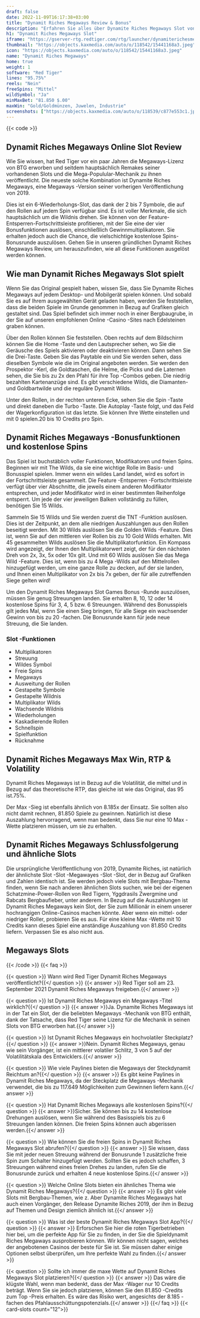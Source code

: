 ```yaml
---
draft: false
date: 2022-11-09T16:17:38+03:00
title: "Dynamit Riches Megaways Review & Bonus"
description: "Erfahren Sie alles über Dynamite Riches Megaways Slot von Red Tigers RTP, Volatilität, Auszahlungen, Funktionen und erhalten Sie kostenlose Spins und Boni von den besten Online -Casinos!"
h1: "Dynamit Riches Megaways Slot"
iframe: "https://gserver-rtg.redtiger.com/rtg/launcher/dynamiterichesmegaways"
thumbnail: "https://objects.kaxmedia.com/auto/o/118542/15441168a3.jpeg"
icon: "https://objects.kaxmedia.com/auto/o/118542/15441168a3.jpeg"
name: "Dynamit Riches Megaways"
home: true
weight: 1
software: "Red Tiger"
lines: "95.75%"
reels: "Nein"
freeSpins: "Mittel"
wildSymbol: "Ja"
minMaxBet: "81.850 $.00"
maxWin: "Gold/Goldmünzen, Juwelen, Industrie"
screenshots: ["https://objects.kaxmedia.com/auto/o/118539/c877e553c1.jpeg"]
---
```


{{< code >}}<h2>Dynamit Riches Megaways Online Slot Review</h2><p>Wie Sie wissen, hat Red Tiger vor ein paar Jahren die Megaways-Lizenz von BTG erworben und seitdem hauptsächlich Remakes seiner vorhandenen Slots und die Mega-Populular-Mechanik zu ihnen veröffentlicht. Die neueste solche Kombination ist Dynamite Riches Megaways, eine Megaways -Version seiner vorherigen Veröffentlichung von 2019.</p><p>Dies ist ein 6-Wiederholungs-Slot, das dank der 2 bis 7 Symbole, die auf den Rollen auf jedem Spin verfügbar sind. Es ist voller Merkmale, die sich hauptsächlich um die Wildnis drehen. Sie können von der Feature-Entsperren-Fortschrittsleiste profitieren, mit der Sie eine der vier Bonusfunktionen auslösen, einschließlich Gewinnmultiplikatoren. Sie erhalten jedoch auch die Chance, die vielschichtige kostenlose Spins-Bonusrunde auszulösen. Gehen Sie in unseren gründlichen Dynamit Riches Megaways Review, um herauszufinden, wie all diese Funktionen ausgelöst werden können.</p><h2>Wie man Dynamit Riches Megaways Slot spielt</h2><p>Wenn Sie das Original gespielt haben, wissen Sie, dass Sie Dynamite Riches Megaways auf jedem Desktop- und Mobilgerät spielen können. Und sobald Sie es auf Ihrem ausgewählten Gerät geladen haben, werden Sie feststellen, dass die beiden Spiele im Grunde genommen in Bezug auf Grafiken gleich gestaltet sind. Das Spiel befindet sich immer noch in einer Bergbaugrube, in der Sie auf unseren empfohlenen Online -Casino -Sites nach Edelsteinen graben können.</p><p>Über den Rollen können Sie feststellen. Oben rechts auf dem Bildschirm können Sie die Home -Taste und den Lautsprecher sehen, wo Sie die Geräusche des Spiels aktivieren oder deaktivieren können. Dann sehen Sie die Drei-Taste. Geben Sie das Paytable ein und Sie werden sehen, dass dieselben Symbole wie die im Original angeboten werden. Sie werden den Prospektor -Kerl, die Goldtaschen, die Helme, die Picks und die Laternen sehen, die Sie bis zu 2x den Pfahl für ihre Top -Combos geben. Die niedrig bezahlten Kartenanzüge sind. Es gibt verschiedene Wilds, die Diamanten- und Goldbartwilde und die reguläre Dynamit Wilds.</p><p>Unter den Rollen, in der rechten unteren Ecke, sehen Sie die Spin -Taste und direkt daneben die Turbo -Taste. Die Autoplay -Taste folgt, und das Feld der Wagerkonfiguration ist das letzte. Sie können Ihre Wette einstellen und mit 0 spielen.20 bis 10 Credits pro Spin.</p><h2>Dynamit Riches Megaways -Bonusfunktionen und kostenlose Spins</h2><p>Das Spiel ist buchstäblich voller Funktionen, Modifikatoren und freien Spins. Beginnen wir mit The Wilds, da sie eine wichtige Rolle im Basis- und Bonusspiel spielen. Immer wenn ein wildes Land landet, wird es sofort in der Fortschrittsleiste gesammelt. Die Feature -Entsperren -Fortschrittsleiste verfügt über vier Abschnitte, die jeweils einem anderen Modifikator entsprechen, und jeder Modifikator wird in einer bestimmten Reihenfolge entsperrt. Um jede der vier jeweiligen Balken vollständig zu füllen, benötigen Sie 15 Wilds.</p><p>Sammeln Sie 15 Wilds und Sie werden zuerst die TNT -Funktion auslösen. Dies ist der Zeitpunkt, an dem alle niedrigen Auszahlungen aus den Rollen beseitigt werden. Mit 30 Wilds auslösen Sie die Golden Wilds -Feature. Dies ist, wenn Sie auf den mittleren vier Rollen bis zu 10 Gold Wilds erhalten. Mit 45 gesammelten Wilds auslösen Sie die Multiplikatorfunktion. Ein Kompass wird angezeigt, der Ihnen den Multiplikatorwert zeigt, der für den nächsten Dreh von 2x, 3x, 5x oder 10x gilt. Und mit 60 Wilds auslösen Sie das Mega Wild -Feature. Dies ist, wenn bis zu 4 Mega -Wilds auf den Mittelrollen hinzugefügt werden, um eine ganze Rolle zu decken, auf der sie landen, und Ihnen einen Multiplikator von 2x bis 7x geben, der für alle zutreffenden Siege gelten wird!</p><p>Um den Dynamit Riches Megaways Slot Games Bonus -Runde auszulösen, müssen Sie genug Streuungen landen. Sie erhalten 8, 10, 12 oder 14 kostenlose Spins für 3, 4, 5 bzw. 6 Streuungen. Während des Bonusspiels gilt jedes Mal, wenn Sie einen Sieg bringen, für alle Siege ein wachsender Gewinn von bis zu 20 -fachen. Die Bonusrunde kann für jede neue Streuung, die Sie landen.</p><h3>
Slot -Funktionen</h3><ul>
<li></span>
Multiplikatoren</li>
<li></span>
Streuung</li>
<li></span>
Wildes Symbol</li>
<li></span>
Freie Spins</li>
<li></span>
Megaways</li>
<li></span>
Ausweitung der Rollen</li>
<li></span>
Gestapelte Symbole</li>
<li></span>
Gestapelte Wildnis</li>
<li></span>
Multiplikator Wilds</li>
<li></span>
Wachsende Wildnis</li>
<li></span>
Wiederholungen</li>
<li></span>
Kaskadierende Rollen</li>
<li></span>
Schnellspin</li>
<li></span>
Spielfunktion</li>
<li></span>
Rücknahme</li></ul><h2>Dynamit Riches Megaways Max Win, RTP & Volatility</h2><p>Dynamit Riches Megaways ist in Bezug auf die Volatilität, die mittel und in Bezug auf das theoretische RTP, das gleiche ist wie das Original, das 95 ist.75%.</p><p>Der Max -Sieg ist ebenfalls ähnlich von 8.185x der Einsatz. Sie sollten also nicht damit rechnen, 81.850 Spiele zu gewinnen. Natürlich ist diese Auszahlung hervorragend, wenn man bedenkt, dass Sie nur eine 10 Max -Wette platzieren müssen, um sie zu erhalten.</p><h2>Dynamit Riches Megaways Schlussfolgerung und ähnliche Slots</h2><p>Die ursprüngliche Veröffentlichung von 2019, Dynamite Riches, ist natürlich der ähnlichste Slot -Slot -Megawayes -Slot -Slot, der in Bezug auf Grafiken und Zahlen identisch ist. Sie werden jedoch viele Slots mit Bergbau-Thema finden, wenn Sie nach anderen ähnlichen Slots suchen, wie bei der eigenen Schatzmine-Power-Rollen von Red Tigern, Yggdrasils Zwergmine und Rabcats Bergbaufieber, unter anderem. In Bezug auf die Auszahlungen ist Dynamit Riches Megaways kein Slot, der Sie zum Millionär in einem unserer hochrangigen Online-Casinos machen könnte. Aber wenn ein mittel- oder niedriger Roller, probieren Sie es aus. Für eine kleine Max -Wette mit 10 Credits kann dieses Spiel eine anständige Auszahlung von 81.850 Credits liefern. Verpassen Sie es also nicht aus.</p><h2>Megaways Slots</h2>
{{< /code >}}
{{< faq >}}

{{< question >}} Wann wird Red Tiger Dynamit Riches Megaways veröffentlicht?{{</ question >}}
{{< answer >}} Red Tiger soll am 23. September 2021 Dynamit Riches Megaways freigeben.{{</ answer >}}

{{< question >}} Ist Dynamit Riches Megaways ein Megaways -Titel wirklich?{{</ question >}}
{{< answer >}}Ja. Dynamite Riches Megaways ist in der Tat ein Slot, der die beliebten Megaways -Mechanik von BTG enthält, dank der Tatsache, dass Red Tiger seine Lizenz für die Mechanik in seinen Slots von BTG erworben hat.{{</ answer >}}

{{< question >}} Ist Dynamit Riches Megaways ein hochvolatiler Steckplatz?{{</ question >}}
{{< answer >}}Nein. Dynamit Riches Megaways, genau wie sein Vorgänger, ist ein mittlerer volatiler Schlitz, 3 von 5 auf der Volatilitätskala des Entwicklers.{{</ answer >}}

{{< question >}} Wie viele Paylines bieten die Megaways der Steckdynamit Reichtum an?{{</ question >}}
{{< answer >}} Es gibt keine Paylines in Dynamit Riches Megaways, da der Steckplatz die Megaways -Mechanik verwendet, die bis zu 117.649 Möglichkeiten zum Gewinnen liefern kann.{{</ answer >}}

{{< question >}} Hat Dynamit Riches Megaways alle kostenlosen Spins?{{</ question >}}
{{< answer >}}Sicher. Sie können bis zu 14 kostenlose Drehungen auslösen, wenn Sie während des Basisspiels bis zu 6 Streuungen landen können. Die freien Spins können auch abgerissen werden.{{</ answer >}}

{{< question >}} Wie können Sie die freien Spins in Dynamit Riches Megaways Slot abrufen?{{</ question >}}
{{< answer >}} Sie wissen, dass Sie mit jeder neuen Streuung während der Bonusrunde 1 zusätzliche freie Spin zum Schalter hinzugefügt werden. Sollten Sie es jedoch schaffen, 3 Streuungen während eines freien Drehes zu landen, rufen Sie die Bonusrunde zurück und erhalten 4 neue kostenlose Spins.{{</ answer >}}

{{< question >}} Welche Online Slots bieten ein ähnliches Thema wie Dynamit Riches Megaways?{{</ question >}}
{{< answer >}} Es gibt viele Slots mit Bergbau-Themen, wie z. Aber Dynamite Riches Megaways hat auch einen Vorgänger, den Release Dynamite Riches 2019, der ihm in Bezug auf Themen und Design ziemlich ähnlich ist.{{</ answer >}}

{{< question >}} Was ist der beste Dynamit Riches Megaways Slot App?{{</ question >}}
{{< answer >}} Erforschen Sie hier die roten Tigerbetrieben hier bei, um die perfekte App für Sie zu finden, in der Sie die Spieldynamit Riches Megaways ausprobieren können. Wir können nicht sagen, welches der angebotenen Casinos der beste für Sie ist. Sie müssen daher einige Optionen selbst überprüfen, um Ihre perfekte Wahl zu finden.{{</ answer >}}

{{< question >}} Sollte ich immer die maxe Wette auf Dynamit Riches Megaways Slot platzieren?{{</ question >}}
{{< answer >}} Das wäre die klügste Wahl, wenn man bedenkt, dass der Max -Wager nur 10 Credits beträgt. Wenn Sie sie jedoch platzieren, können Sie den 81.850 -Credits zum Top -Preis erhalten. Es wäre das Risiko wert, angesichts der 8.185 -fachen des Pfahlausschüttungspotenzials.{{</ answer >}}
{{</ faq >}}
{{< card-slots count="12">}}